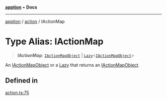 [**apption**](../../README.md) • **Docs**

***

[apption](../../modules.md) / [action](../README.md) / IActionMap

# Type Alias: IActionMap

> **IActionMap**: [`IActionMapObject`](IActionMapObject.md) \| [`Lazy`](../classes/Lazy.md)\<[`IActionMapObject`](IActionMapObject.md)\>

An [IActionMapObject](IActionMapObject.md) or a [Lazy](../classes/Lazy.md) that returns an [IActionMapObject](IActionMapObject.md).

## Defined in

[action.ts:75](https://github.com/mksunny1/apption/blob/b06f059586e3c06c29fccfd5bd8250a5c5e800b1/src/action.ts#L75)
